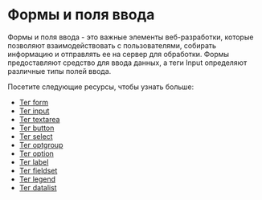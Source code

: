 # Формы и поля ввода

Формы и поля ввода - это важные элементы веб-разработки, которые позволяют взаимодействовать с пользователями, собирать информацию и отправлять ее на сервер для обработки. Формы предоставляют средство для ввода данных, а теги Input определяют различные типы полей ввода.

Посетите следующие ресурсы, чтобы узнать больше:
- [Тег form](Tag%20<form>/README.md)
- [Тег input](Tag%20<input>/README.md)
- [Тег textarea](Tag%20<textarea>/README.md)
- [Тег button](Tag%20<button>/README.md)
- [Тег select](Tag%20<select>/README.md)
- [Тег optgroup](Tag%20<optgroup>/README.md)
- [Тег option](Tag%20<option>/README.md)
- [Тег label](Tag%20<label>/README.md)
- [Тег fieldset](Tag%20<fieldset>/README.md)
- [Тег legend](Tag%20<legend>/README.md)
- [Тег datalist](Tag%20<datalist>/README.md)